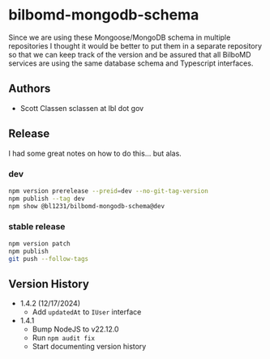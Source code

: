 # bilbomd-mongodb-schema

Since we are using these Mongoose/MongoDB schema in multiple repositories I thought it would be better to put them in a separate repository so that we can keep track of the version and be assured that all BilboMD services are using the same database schema and Typescript interfaces.

## Authors

- Scott Classen sclassen at lbl dot gov

## Release

I had some great notes on how to do this... but alas.

### dev

```bash
npm version prerelease --preid=dev --no-git-tag-version
npm publish --tag dev
npm show @bl1231/bilbomd-mongodb-schema@dev
``` 

### stable release

```bash
npm version patch
npm publish
git push --follow-tags
```

## Version History

- 1.4.2 (12/17/2024)
  - Add `updatedAt` to `IUser` interface
- 1.4.1
  - Bump NodeJS to v22.12.0
  - Run `npm audit fix`
  - Start documenting version history